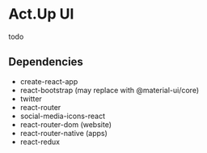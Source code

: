 # Act.Up UI


todo


## Dependencies

* create-react-app
* react-bootstrap (may replace with  @material-ui/core)
* twitter
* react-router
* social-media-icons-react
* react-router-dom (website)
* react-router-native (apps)
* react-redux 
